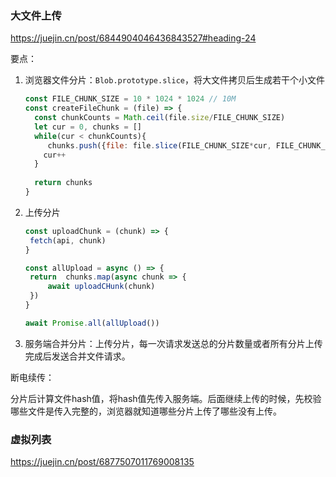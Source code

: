 ### 大文件上传

https://juejin.cn/post/6844904046436843527#heading-24

要点：

1. 浏览器文件分片：`Blob.prototype.slice`，将大文件拷贝后生成若干个小文件

   ```javascript
   const FILE_CHUNK_SIZE = 10 * 1024 * 1024 // 10M
   const createFileChunk = (file) => {
     const chunkCounts = Math.ceil(file.size/FILE_CHUNK_SIZE)
     let cur = 0, chunks = []
     while(cur < chunkCounts){
   		chunks.push({file: file.slice(FILE_CHUNK_SIZE*cur, FILE_CHUNK_SIZE*(cur+1))})
       cur++
     }
     
     return chunks
   }
   ```

   

2. 上传分片

   ```javascript
   const uploadChunk = (chunk) => {
   	fetch(api, chunk)
   }
   
   const allUpload = async () => {
    return  chunks.map(async chunk => {
   		await uploadCHunk(chunk)
   	})
   }
   
   await Promise.all(allUpload())
   
   ```

   

3. 服务端合并分片：上传分片，每一次请求发送总的分片数量或者所有分片上传完成后发送合并文件请求。

断电续传：

分片后计算文件hash值，将hash值先传入服务端。后面继续上传的时候，先校验哪些文件是传入完整的，浏览器就知道哪些分片上传了哪些没有上传。



### 虚拟列表

https://juejin.cn/post/6877507011769008135

